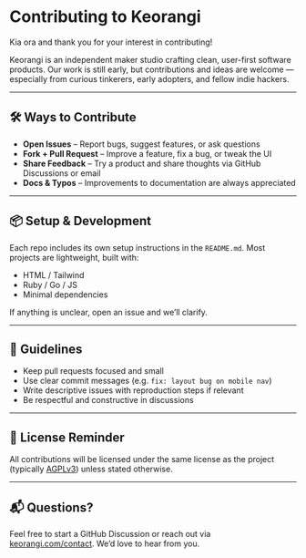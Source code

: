 # Contributing to Keorangi

Kia ora and thank you for your interest in contributing!

Keorangi is an independent maker studio crafting clean, user-first software products. Our work is still early, but contributions and ideas are welcome — especially from curious tinkerers, early adopters, and fellow indie hackers.

---

## 🛠 Ways to Contribute

- **Open Issues** – Report bugs, suggest features, or ask questions
- **Fork + Pull Request** – Improve a feature, fix a bug, or tweak the UI
- **Share Feedback** – Try a product and share thoughts via GitHub Discussions or email
- **Docs & Typos** – Improvements to documentation are always appreciated

---

## 📦 Setup & Development

Each repo includes its own setup instructions in the `README.md`. Most projects are lightweight, built with:
- HTML / Tailwind
- Ruby / Go / JS
- Minimal dependencies

If anything is unclear, open an issue and we’ll clarify.

---

## 🤝 Guidelines

- Keep pull requests focused and small
- Use clear commit messages (e.g. `fix: layout bug on mobile nav`)
- Write descriptive issues with reproduction steps if relevant
- Be respectful and constructive in discussions

---

## 🧾 License Reminder

All contributions will be licensed under the same license as the project (typically [AGPLv3](LICENSE)) unless stated otherwise.

---

## 📬 Questions?

Feel free to start a GitHub Discussion or reach out via [keorangi.com/contact](https://keorangi.com/contact). We’d love to hear from you.
